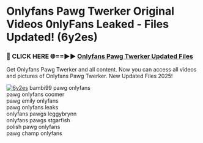 # Onlyfans Pawg Twerker Original Videos 0nlyFans Leaked - Files Updated! (6y2es)

<h3>🔴 CLICK HERE 🌐==►► <a href="https://tinyurl.com/2wckxsce" rel="nofollow">Onlyfans Pawg Twerker Updated Files</a></h3>

Get Onlyfans Pawg Twerker and all content. Now you can access all videos and pictures of Onlyfans Pawg Twerker. New Updated Files 2025!

[![6y2es](https://i.imgur.com/AFduVYN.gif)](https://tinyurl.com/2wckxsce)
bambi99 pawg onlyfans<br>
pawg onlyfans coomer<br>
pawg emily onlyfans<br>
pawg onlyfans leaks<br>
onlyfans pawgs leggybrynn<br>
onlyfans pawgs stgarfish<br>
polish pawg onlyfans<br>
pawg champ onlyfans